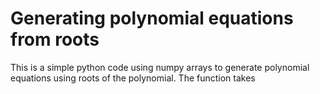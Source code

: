 # Generating polynomial equations from roots
This is a simple python code using numpy arrays to generate polynomial equations using roots of the polynomial.
The function takes
